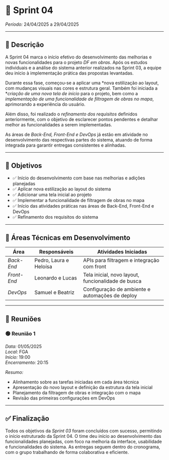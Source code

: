 # 🏁 Sprint 04  
*Período:* 24/04/2025 a 29/04/2025

---

## 📝 Descrição

A Sprint 04 marca o início efetivo do desenvolvimento das melhorias e novas funcionalidades para o projeto *DF em obras*. Após os estudos individuais e a análise do sistema anterior realizados na Sprint 03, a equipe deu início à implementação prática das propostas levantadas.

Durante essa fase, começou-se a aplicar uma *nova estilização ao layout, com mudanças visuais nas cores e estrutura geral. Também foi iniciada a **criação de uma nova tela de início* para o projeto, bem como a *implementação de uma funcionalidade de filtragem de obras no mapa*, aprimorando a experiência do usuário.

Além disso, foi realizado o *refinamento dos requisitos* definidos anteriormente, com o objetivo de esclarecer pontos pendentes e detalhar melhor as funcionalidades a serem implementadas.

As áreas de *Back-End, Front-End e DevOps* já estão em atividade no desenvolvimento das respectivas partes do sistema, atuando de forma integrada para garantir entregas consistentes e alinhadas.

---

## 🎯 Objetivos

- ✅ Início do desenvolvimento com base nas melhorias e adições planejadas  
- ✅ Aplicar nova estilização ao layout do sistema  
- ✅ Adicionar uma tela inicial ao projeto  
- ✅ Implementar a funcionalidade de filtragem de obras no mapa  
- ✅ Início das atividades práticas nas áreas de Back-End, Front-End e DevOps  
- ✅ Refinamento dos requisitos do sistema  

---

## 👥 Áreas Técnicas em Desenvolvimento

| Área          | Responsáveis             | Atividades Iniciadas                                      |
|---------------|---------------------------|------------------------------------------------------------|
| *Back-End*  | Pedro, Laura e Heloísa    | APIs para filtragem e integração com front                |
| *Front-End* | Leonardo e Lucas          | Tela inicial, novo layout, funcionalidade de busca        |
| *DevOps*    | Samuel e Beatriz          | Configuração de ambiente e automações de deploy           |

---

## 📆 Reuniões

### 🟢 Reunião 1  
*Data:* 01/05/2025  
*Local:* FGA  
*Início:* 19:00  
*Encerramento:* 20:15  

*Resumo:*  
- Alinhamento sobre as tarefas iniciadas em cada área técnica  
- Apresentação do novo layout e definição da estrutura da tela inicial  
- Planejamento da filtragem de obras e integração com o mapa  
- Revisão das primeiras configurações em DevOps  

---

## ✅ Finalização

Todos os objetivos da *Sprint 03* foram concluídos com sucesso, permitindo o início estruturado da Sprint 04. O time deu início ao desenvolvimento das funcionalidades planejadas, com foco na melhoria da interface, usabilidade e funcionalidades do sistema. As entregas seguem dentro do cronograma, com o grupo trabalhando de forma colaborativa e eficiente.
